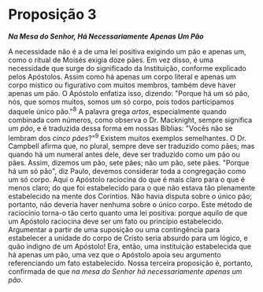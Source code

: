 # Proposição 3

***Na Mesa do Senhor, Há Necessariamente Apenas Um Pão***

A necessidade não é a de uma lei positiva exigindo um pão e apenas um, como o ritual de Moisés exigia doze pães. Em vez disso, é uma necessidade que surge do significado da Instituição, conforme explicado pelos Apóstolos. Assim como há apenas um corpo literal e apenas um corpo místico ou figurativo com muitos membros, também deve haver apenas um pão. O Apóstolo enfatiza isso, dizendo: "Porque há um só pão, nós, que somos muitos, somos um só corpo, pois todos participamos daquele único pão."<sup>8</sup> A palavra grega *artos*, especialmente quando combinada com números, como observa o Dr. Macknight, sempre significa *um pão*, e é traduzida dessa forma em nossas Bíblias: "Vocês não se lembram dos *cinco pães*?"<sup>9</sup> Existem muitos exemplos semelhantes. O Dr. Campbell afirma que, no plural, sempre deve ser traduzido como pães; mas quando há um numeral antes dele, deve ser traduzido como um pão ou pães. Assim, dizemos um pão, sete pães; não um pão, sete pães. "Porque há um só pão", diz Paulo, devemos considerar toda a congregação como um só corpo. Aqui o Apóstolo raciocina do que é mais claro para o que é menos claro; do que foi estabelecido para o que não estava tão plenamente estabelecido na mente dos Coríntios. Não havia disputa sobre o único pão; portanto, não deveria haver nenhuma sobre o único corpo. Este método de raciocínio torna-o tão certo quanto uma lei positiva: porque aquilo de que um Apóstolo raciocina deve ser um fato ou princípio estabelecido. Argumentar a partir de uma suposição ou uma contingência para estabelecer a unidade do corpo de Cristo seria absurdo para um lógico, e quão indigno de um Apóstolo! Era, então, uma instituição estabelecida que há apenas um pão, uma vez que o Apóstolo apoia seu argumento referenciando um fato estabelecido. Nossa terceira proposição é, portanto, confirmada de que *na mesa do Senhor há necessariamente apenas um pão*.
